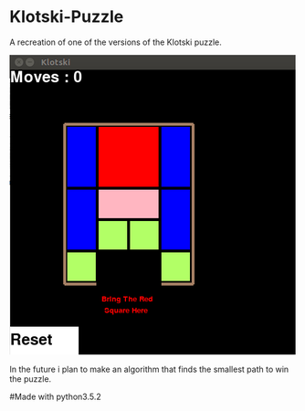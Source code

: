 # Klotski-Puzzle

A recreation of one of the versions of the Klotski puzzle.

![Game Screenshot](klotsky.png)

In the future i plan to make an algorithm that finds the smallest path to win the puzzle.

#Made with python3.5.2
